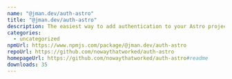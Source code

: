 ```yaml
---
name: "@jman.dev/auth-astro"
title: "@jman.dev/auth-astro"
description: The easiest way to add authentication to your Astro project!
categories:
  - uncategorized
npmUrl: https://www.npmjs.com/package/@jman.dev/auth-astro
repoUrl: https://github.com/nowaythatworked/auth-astro
homepageUrl: https://github.com/nowaythatworked/auth-astro#readme
downloads: 35
---
```

